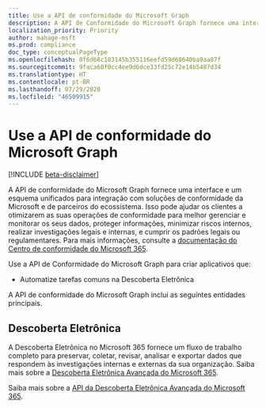 ```yaml
---
title: Use a API de conformidade do Microsoft Graph
description: A API de Conformidade do Microsoft Graph fornece uma interface e um esquema unificados para integração com soluções de conformidade da Microsoft e de parceiros do ecossistema. Isso pode ajudar os clientes a otimizarem as suas operações de conformidade para melhor gerenciar e monitorar os seus dados, proteger informações, minimizar riscos internos, realizar investigações legais e internas, e cumprir os padrões legais ou regulamentares.
localization_priority: Priority
author: mahage-msft
ms.prod: compliance
doc_type: conceptualPageType
ms.openlocfilehash: 0f6d68c183145b355116eefd59d68640ba9aa87f
ms.sourcegitcommit: 9faca60f0cc4ee9d6dce33fd25c72e14b5487d34
ms.translationtype: HT
ms.contentlocale: pt-BR
ms.lasthandoff: 07/29/2020
ms.locfileid: "46509915"
---
```

# <a name="use-the-microsoft-graph-compliance-api"></a>Use a API de conformidade do Microsoft Graph

[!INCLUDE [beta-disclaimer](../../includes/beta-disclaimer.md)]

A API de conformidade do Microsoft Graph fornece uma interface e um esquema unificados para integração com soluções de conformidade da Microsoft e de parceiros do ecossistema. Isso pode ajudar os clientes a otimizarem as suas operações de conformidade para melhor gerenciar e monitorar os seus dados, proteger informações, minimizar riscos internos, realizar investigações legais e internas, e cumprir os padrões legais ou regulamentares. Para mais informações, consulte a [ documentação do Centro de conformidade do Microsoft 365](https://docs.microsoft.com/microsoft-365/compliance).

Use a API de Conformidade do Microsoft Graph para criar aplicativos que:

- Automatize tarefas comuns na Descoberta Eletrônica

A API de conformidade do Microsoft Graph inclui as seguintes entidades principais.

## <a name="ediscovery"></a>Descoberta Eletrônica

A Descoberta Eletrônica no Microsoft 365 fornece um fluxo de trabalho completo para preservar, coletar, revisar, analisar e exportar dados que respondem às investigações internas e externas da sua organização. Saiba mais sobre a [Descoberta Eletrônica Avançada do Microsoft 365](https://docs.microsoft.com/microsoft-365/compliance/overview-ediscovery-20).

Saiba mais sobre a [API da Descoberta Eletrônica Avançada do Microsoft 365](ediscoveryapioverview.md).

<!--
## Labels

??? Labels should be moved from security to here.  They are currently under a node called Information protection.
-->

